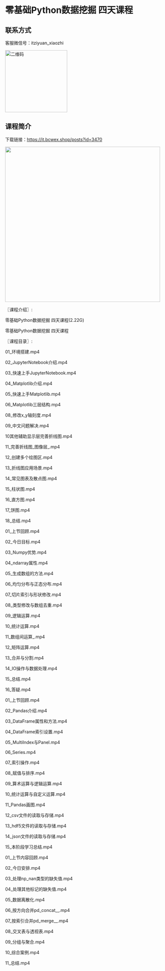 # 零基础Python数据挖掘 四天课程

## 联系方式

客服微信号：itziyuan_xiaozhi

<img src="https://ziyuanyun.oss-cn-guangzhou.aliyuncs.com/common/20240614073449/666b82192834a.jpg" width="200" height="200" alt="二维码">

## 课程简介

下载链接：https://it.bcwex.shop/posts?id=3470

<img src="https://ziyuanyun.oss-cn-guangzhou.aliyuncs.com/yun/20240515185201/664493d11be92.jpg" width="500" alt="">

  〖课程介绍〗:

 零基础Python数据挖掘 四天课程(2.22G)

 零基础Python数据挖掘 四天课程



 〖课程目录〗:

 01_环境搭建.mp4

 02_JupyterNotebook介绍.mp4

 03_快速上手JupyterNotebook.mp4

 04_Matplotlib介绍.mp4

 05_快速上手Matplotlib.mp4

 06_Matplotlib三层结构.mp4

 08_修改x_y轴刻度.mp4

 09_中文问题解决.mp4

 10其他辅助显示层完善折线图.mp4

 11_完善折线图_图像层_.mp4

 12_创建多个绘图区.mp4

 13_折线图应用场景.mp4

 14_常见图表及散点图.mp4

 15_柱状图.mp4

 16_直方图.mp4

 17_饼图.mp4

 18_总结.mp4

 01_上节回顾.mp4

 02_今日目标.mp4

 03_Numpy优势.mp4

 04_ndarray属性.mp4

 05_生成数组的方法.mp4

 06_均匀分布与正态分布.mp4

 07_切片索引与形状修改.mp4

 08_类型修改与数组去重.mp4

 09_逻辑运算.mp4

 10_统计运算.mp4

 11_数组间运算_.mp4

 12_矩阵运算.mp4

 13_合并与分割.mp4

 14_IO操作与数据处理.mp4

 15_总结.mp4

 16_答疑.mp4

 01_上节回顾.mp4

 02_Pandas介绍.mp4

 03_DataFrame属性和方法.mp4

 04_DataFrame索引设置.mp4

 05_MultiIndex与Panel.mp4

 06_Series.mp4

 07_索引操作.mp4

 08_赋值与排序.mp4

 09_算术运算与逻辑运算.mp4

 10_统计运算与自定义运算.mp4

 11_Pandas画图.mp4

 12_csv文件的读取与存储.mp4

 13_hdf5文件的读取与存储.mp4

 14_json文件的读取与存储.mp4

 15_本阶段学习总结.mp4

 01_上节内容回顾.mp4

 02_今日安排.mp4

 03_处理np_nan类型的缺失值.mp4

 04_处理其他标记的缺失值.mp4

 05_数据离散化.mp4

 06_按方向合并pd_concat__.mp4

 07_按索引合并pd_merge__.mp4

 08_交叉表与透视表.mp4

 09_分组与聚合.mp4

 10_综合案例.mp4

 11_总结.mp4

  